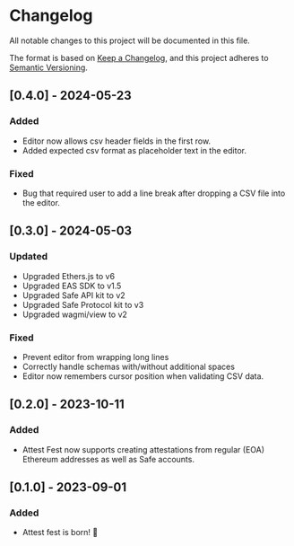 # Changelog

All notable changes to this project will be documented in this file.

The format is based on [Keep a Changelog](https://keepachangelog.com/en/1.0.0/), and this project adheres to [Semantic Versioning](https://semver.org/spec/v2.0.0.html).

## [0.4.0] - 2024-05-23

### Added

- Editor now allows csv header fields in the first row.
- Added expected csv format as placeholder text in the editor.

### Fixed

- Bug that required user to add a line break after dropping a CSV file into the editor.

## [0.3.0] - 2024-05-03

### Updated

- Upgraded Ethers.js to v6
- Upgraded EAS SDK to v1.5
- Upgraded Safe API kit to v2
- Upgraded Safe Protocol kit to v3
- Upgraded wagmi/view to v2

### Fixed

- Prevent editor from wrapping long lines
- Correctly handle schemas with/without additional spaces
- Editor now remembers cursor position when validating CSV data.

## [0.2.0] - 2023-10-11

### Added

- Attest Fest now supports creating attestations from regular (EOA) Ethereum addresses as well as Safe accounts.

## [0.1.0] - 2023-09-01

### Added

- Attest fest is born! 🎂
